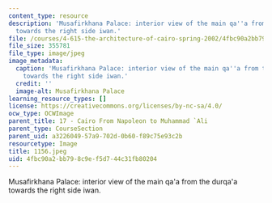 ```yaml
---
content_type: resource
description: 'Musafirkhana Palace: interior view of the main qa''a from the durqa''a
  towards the right side iwan.'
file: /courses/4-615-the-architecture-of-cairo-spring-2002/4fbc90a2bb798c9ef5d744c31fb80204_1156.jpeg
file_size: 355781
file_type: image/jpeg
image_metadata:
  caption: 'Musafirkhana Palace: interior view of the main qa''a from the durqa''a
    towards the right side iwan.'
  credit: ''
  image-alt: Musafirkhana Palace
learning_resource_types: []
license: https://creativecommons.org/licenses/by-nc-sa/4.0/
ocw_type: OCWImage
parent_title: 17 - Cairo From Napoleon to Muhammad `Ali
parent_type: CourseSection
parent_uid: a3226049-57a9-702d-0b60-f89c75e93c2b
resourcetype: Image
title: 1156.jpeg
uid: 4fbc90a2-bb79-8c9e-f5d7-44c31fb80204
---
```

Musafirkhana Palace: interior view of the main qa'a from the durqa'a towards the right side iwan.